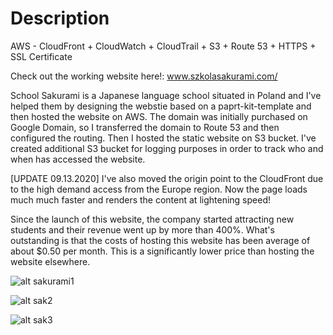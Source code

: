 # Description

AWS - CloudFront + CloudWatch + CloudTrail + S3 + Route 53 + HTTPS + SSL Certificate

Check out the working website here!: www.szkolasakurami.com/

School Sakurami is a Japanese language school situated in Poland and I've helped them by designing the webstie based on a paprt-kit-template
and then hosted the website on AWS. The domain was initially purchased on Google Domain, so I transferred the domain to Route 53 and then configured the routing.
Then I hosted the static website on S3 bucket. I've created additional S3 bucket for logging purposes
in order to track who and when has accessed the website. 

[UPDATE 09.13.2020]
I've also moved the origin point to the CloudFront due to the high demand access from the Europe region.
Now the page loads much much faster and renders the content at lightening speed!

Since the launch of this website, the company started attracting new students and their revenue went up by more than 400%.
What's outstanding is that the costs of hosting this website has been average of about $0.50 per month. 
This is a significantly lower price than hosting the website elsewhere. 

![alt sakurami1](https://github.com/taroserigano/Sakurami-School-AWS/blob/master/pics/sakurami1.jpg)

![alt sak2](https://github.com/taroserigano/Sakurami-School-AWS/blob/master/pics/sakurami2.jpg)

![alt sak3](https://github.com/taroserigano/Sakurami-School-AWS/blob/master/pics/sakurami3.jpg)





